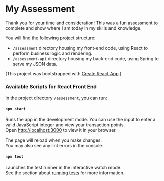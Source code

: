 # My Assessment

Thank you for your time and consideration! This was a fun assessment to complete and show where I am today in my skills and knowledge.

You will find the following project structure: 

- `/assessment` directory housing my front-end code, using React to perform business logic and rendering.
- `/assessment-api` directory housing my back-end code, using Spring to serve my JSON data.

(This project was bootstrapped with [Create React App](https://github.com/facebook/create-react-app).)

### Available Scripts for React Front End

In the project directory `/assessment`, you can run:

#### `npm start`

Runs the app in the development mode. You can use the input to enter a valid JavaScript integer and view your transaction points.\
Open [http://localhost:3000](http://localhost:3000) to view it in your browser.

The page will reload when you make changes.\
You may also see any lint errors in the console.

#### `npm test`

Launches the test runner in the interactive watch mode.\
See the section about [running tests](https://facebook.github.io/create-react-app/docs/running-tests) for more information.